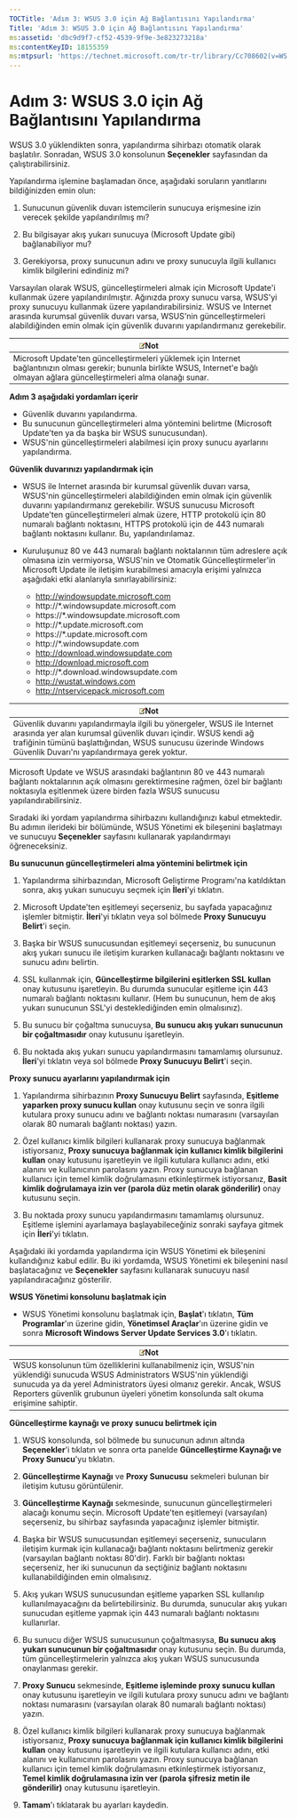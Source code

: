 ```yaml
---
TOCTitle: 'Adım 3: WSUS 3.0 için Ağ Bağlantısını Yapılandırma'
Title: 'Adım 3: WSUS 3.0 için Ağ Bağlantısını Yapılandırma'
ms:assetid: 'dbc9d9f7-cf52-4539-9f9e-3e823273218a'
ms:contentKeyID: 18155359
ms:mtpsurl: 'https://technet.microsoft.com/tr-tr/library/Cc708602(v=WS.10)'
---
```


Adım 3: WSUS 3.0 için Ağ Bağlantısını Yapılandırma
==================================================

WSUS 3.0 yüklendikten sonra, yapılandırma sihirbazı otomatik olarak başlatılır. Sonradan, WSUS 3.0 konsolunun **Seçenekler** sayfasından da çalıştırabilirsiniz.

Yapılandırma işlemine başlamadan önce, aşağıdaki soruların yanıtlarını bildiğinizden emin olun:

1. Sunucunun güvenlik duvarı istemcilerin sunucuya erişmesine izin verecek şekilde yapılandırılmış mı?

2. Bu bilgisayar akış yukarı sunucuya (Microsoft Update gibi) bağlanabiliyor mu?

3. Gerekiyorsa, proxy sunucunun adını ve proxy sunucuyla ilgili kullanıcı kimlik bilgilerini edindiniz mi?

Varsayılan olarak WSUS, güncelleştirmeleri almak için Microsoft Update'i kullanmak üzere yapılandırılmıştır. Ağınızda proxy sunucu varsa, WSUS'yi proxy sunucuyu kullanmak üzere yapılandırabilirsiniz. WSUS ve Internet arasında kurumsal güvenlik duvarı varsa, WSUS'nin güncelleştirmeleri alabildiğinden emin olmak için güvenlik duvarını yapılandırmanız gerekebilir.

| ![](images/Cc708602.note(WS.10).gif)Not                                                                                                                       |
|--------------------------------------------------------------------------------------------------------------------------------------------------------------------------------------------|
| Microsoft Update'ten güncelleştirmeleri yüklemek için Internet bağlantınızın olması gerekir; bununla birlikte WSUS, Internet'e bağlı olmayan ağlara güncelleştirmeleri alma olanağı sunar. |

**Adım 3 aşağıdaki yordamları içerir**

-   Güvenlik duvarını yapılandırma.
-   Bu sunucunun güncelleştirmeleri alma yöntemini belirtme (Microsoft Update'ten ya da başka bir WSUS sunucusundan).
-   WSUS'nin güncelleştirmeleri alabilmesi için proxy sunucu ayarlarını yapılandırma.

**Güvenlik duvarınızı yapılandırmak için**
-   WSUS ile Internet arasında bir kurumsal güvenlik duvarı varsa, WSUS'nin güncelleştirmeleri alabildiğinden emin olmak için güvenlik duvarını yapılandırmanız gerekebilir. WSUS sunucusu Microsoft Update'ten güncelleştirmeleri almak üzere, HTTP protokolü için 80 numaralı bağlantı noktasını, HTTPS protokolü için de 443 numaralı bağlantı noktasını kullanır. Bu, yapılandırılamaz.

-   Kuruluşunuz 80 ve 443 numaralı bağlantı noktalarının tüm adreslere açık olmasına izin vermiyorsa, WSUS'nin ve Otomatik Güncelleştirmeler'in Microsoft Update ile iletişim kurabilmesi amacıyla erişimi yalnızca aşağıdaki etki alanlarıyla sınırlayabilirsiniz:

    -   http://windowsupdate.microsoft.com
    -   http://\*.windowsupdate.microsoft.com
    -   https://\*.windowsupdate.microsoft.com
    -   http://\*.update.microsoft.com
    -   https://\*.update.microsoft.com
    -   http://\*.windowsupdate.com
    -   http://download.windowsupdate.com
    -   http://download.microsoft.com
    -   http://\*.download.windowsupdate.com
    -   http://wustat.windows.com
    -   http://ntservicepack.microsoft.com

| ![](images/Cc708602.note(WS.10).gif)Not                                                                                                                                                                                         |
|--------------------------------------------------------------------------------------------------------------------------------------------------------------------------------------------------------------------------------------------------------------|
| Güvenlik duvarını yapılandırmayla ilgili bu yönergeler, WSUS ile Internet arasında yer alan kurumsal güvenlik duvarı içindir. WSUS kendi ağ trafiğinin tümünü başlattığından, WSUS sunucusu üzerinde Windows Güvenlik Duvarı'nı yapılandırmaya gerek yoktur. |

Microsoft Update ve WSUS arasındaki bağlantının 80 ve 443 numaralı bağlantı noktalarının açık olmasını gerektirmesine rağmen, özel bir bağlantı noktasıyla eşitlenmek üzere birden fazla WSUS sunucusu yapılandırabilirsiniz.

Sıradaki iki yordam yapılandırma sihirbazını kullandığınızı kabul etmektedir. Bu adımın ilerideki bir bölümünde, WSUS Yönetimi ek bileşenini başlatmayı ve sunucuyu **Seçenekler** sayfasını kullanarak yapılandırmayı öğreneceksiniz.

**Bu sunucunun güncelleştirmeleri alma yöntemini belirtmek için**
1.  Yapılandırma sihirbazından, Microsoft Geliştirme Programı'na katıldıktan sonra, akış yukarı sunucuyu seçmek için **İleri**'yi tıklatın.

2.  Microsoft Update'ten eşitlemeyi seçerseniz, bu sayfada yapacağınız işlemler bitmiştir. **İleri**'yi tıklatın veya sol bölmede **Proxy Sunucuyu Belirt**'i seçin.

3.  Başka bir WSUS sunucusundan eşitlemeyi seçerseniz, bu sunucunun akış yukarı sunucu ile iletişim kurarken kullanacağı bağlantı noktasını ve sunucu adını belirtin.

4.  SSL kullanmak için, **Güncelleştirme bilgilerini eşitlerken SSL kullan** onay kutusunu işaretleyin. Bu durumda sunucular eşitleme için 443 numaralı bağlantı noktasını kullanır. (Hem bu sunucunun, hem de akış yukarı sunucunun SSL'yi desteklediğinden emin olmalısınız).

5.  Bu sunucu bir çoğaltma sunucuysa, **Bu sunucu akış yukarı sunucunun bir çoğaltmasıdır** onay kutusunu işaretleyin.

6.  Bu noktada akış yukarı sunucu yapılandırmasını tamamlamış olursunuz. **İleri**'yi tıklatın veya sol bölmede **Proxy Sunucuyu Belirt**'i seçin.

**Proxy sunucu ayarlarını yapılandırmak için**
1.  Yapılandırma sihirbazının **Proxy Sunucuyu Belirt** sayfasında, **Eşitleme yaparken proxy sunucu kullan** onay kutusunu seçin ve sonra ilgili kutulara proxy sunucu adını ve bağlantı noktası numarasını (varsayılan olarak 80 numaralı bağlantı noktası) yazın.

2.  Özel kullanıcı kimlik bilgileri kullanarak proxy sunucuya bağlanmak istiyorsanız, **Proxy sunucuya bağlanmak için kullanıcı kimlik bilgilerini kullan** onay kutusunu işaretleyin ve ilgili kutulara kullanıcı adını, etki alanını ve kullanıcının parolasını yazın. Proxy sunucuya bağlanan kullanıcı için temel kimlik doğrulamasını etkinleştirmek istiyorsanız, **Basit kimlik doğrulamaya izin ver (parola düz metin olarak gönderilir)** onay kutusunu seçin.

3.  Bu noktada proxy sunucu yapılandırmasını tamamlamış olursunuz. Eşitleme işlemini ayarlamaya başlayabileceğiniz sonraki sayfaya gitmek için **İleri**'yi tıklatın.

Aşağıdaki iki yordamda yapılandırma için WSUS Yönetimi ek bileşenini kullandığınız kabul edilir. Bu iki yordamda, WSUS Yönetimi ek bileşenini nasıl başlatacağınız ve **Seçenekler** sayfasını kullanarak sunucuyu nasıl yapılandıracağınız gösterilir.

**WSUS Yönetimi konsolunu başlatmak için**
-   WSUS Yönetimi konsolunu başlatmak için, **Başlat**'ı tıklatın, **Tüm Programlar**'ın üzerine gidin, **Yönetimsel Araçlar**'ın üzerine gidin ve sonra **Microsoft Windows Server Update Services 3.0**'ı tıklatın.

| ![](images/Cc708602.note(WS.10).gif)Not                                                                                                                                                                                                                      |
|-------------------------------------------------------------------------------------------------------------------------------------------------------------------------------------------------------------------------------------------------------------------------------------------|
| WSUS konsolunun tüm özelliklerini kullanabilmeniz için, WSUS'nin yüklendiği sunucuda WSUS Administrators WSUS'nin yüklendiği sunucuda ya da yerel Administrators üyesi olmanız gerekir. Ancak, WSUS Reporters güvenlik grubunun üyeleri yönetim konsolunda salt okuma erişimine sahiptir. |

**Güncelleştirme kaynağı ve proxy sunucu belirtmek için**
1.  WSUS konsolunda, sol bölmede bu sunucunun adının altında **Seçenekler**'i tıklatın ve sonra orta panelde **Güncelleştirme Kaynağı ve Proxy Sunucu**'yu tıklatın.

2.  **Güncelleştirme Kaynağı** ve **Proxy Sunucusu** sekmeleri bulunan bir iletişim kutusu görüntülenir.

3.  **Güncelleştirme Kaynağı** sekmesinde, sunucunun güncelleştirmeleri alacağı konumu seçin. Microsoft Update'ten eşitlemeyi (varsayılan) seçerseniz, bu sihirbaz sayfasında yapacağınız işlemler bitmiştir.

4.  Başka bir WSUS sunucusundan eşitlemeyi seçerseniz, sunucuların iletişim kurmak için kullanacağı bağlantı noktasını belirtmeniz gerekir (varsayılan bağlantı noktası 80'dir). Farklı bir bağlantı noktası seçerseniz, her iki sunucunun da seçtiğiniz bağlantı noktasını kullanabildiğinden emin olmalısınız.

5.  Akış yukarı WSUS sunucusundan eşitleme yaparken SSL kullanılıp kullanılmayacağını da belirtebilirsiniz. Bu durumda, sunucular akış yukarı sunucudan eşitleme yapmak için 443 numaralı bağlantı noktasını kullanırlar.

6.  Bu sunucu diğer WSUS sunucusunun çoğaltmasıysa, **Bu sunucu akış yukarı sunucunun bir çoğaltmasıdır** onay kutusunu seçin. Bu durumda, tüm güncelleştirmelerin yalnızca akış yukarı WSUS sunucusunda onaylanması gerekir.

7.  **Proxy Sunucu** sekmesinde, **Eşitleme işleminde proxy sunucu kullan** onay kutusunu işaretleyin ve ilgili kutulara proxy sunucu adını ve bağlantı noktası numarasını (varsayılan olarak 80 numaralı bağlantı noktası) yazın.

8.  Özel kullanıcı kimlik bilgileri kullanarak proxy sunucuya bağlanmak istiyorsanız, **Proxy sunucuya bağlanmak için kullanıcı kimlik bilgilerini kullan** onay kutusunu işaretleyin ve ilgili kutulara kullanıcı adını, etki alanını ve kullanıcının parolasını yazın. Proxy sunucuya bağlanan kullanıcı için temel kimlik doğrulamasını etkinleştirmek istiyorsanız, **Temel kimlik doğrulamasına izin ver (parola şifresiz metin ile gönderilir)** onay kutusunu işaretleyin.

9.  **Tamam**'ı tıklatarak bu ayarları kaydedin.
